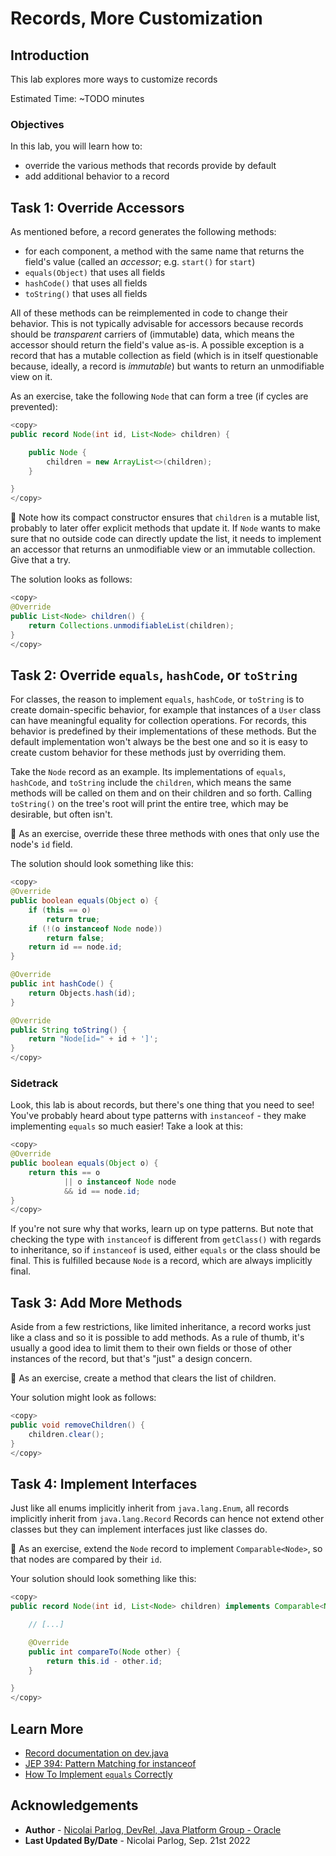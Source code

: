 # Records, More Customization

## Introduction

This lab explores more ways to customize records

Estimated Time: ~TODO minutes

### **Objectives**

In this lab, you will learn how to:

* override the various methods that records provide by default
* add additional behavior to a record

## Task 1: Override Accessors

As mentioned before, a record generates the following methods:

* for each component, a method with the same name that returns the field's value (called an _accessor_; e.g. `start()` for `start`)
* `equals(Object)` that uses all fields
* `hashCode()` that uses all fields
* `toString()` that uses all fields

All of these methods can be reimplemented in code to change their behavior.
This is not typically advisable for accessors because records should be _transparent_ carriers of (immutable) data, which means the accessor should return the field's value as-is.
A possible exception is a record that has a mutable collection as field (which is in itself questionable because, ideally, a record is _immutable_) but wants to return an unmodifiable view on it.

As an exercise, take the following `Node` that can form a tree (if cycles are prevented):

```java
<copy>
public record Node(int id, List<Node> children) {

	public Node {
		children = new ArrayList<>(children);
	}

}
</copy>
```

💪 Note how its compact constructor ensures that `children` is a mutable list, probably to later offer explicit methods that update it.
If `Node` wants to make sure that no outside code can directly update the list, it needs to implement an accessor that returns an unmodifiable view or an immutable collection.
Give that a try.

The solution looks as follows:

```java
<copy>
@Override
public List<Node> children() {
	return Collections.unmodifiableList(children);
}
</copy>
```

## Task 2: Override `equals`, `hashCode`, or `toString`

For classes, the reason to implement `equals`, `hashCode`, or `toString` is to create domain-specific behavior, for example that instances of a `User` class can have meaningful equality for collection operations.
For records, this behavior is predefined by their implementations of these methods.
But the default implementation won't always be the best one and so it is easy to create custom behavior for these methods just by overriding them.

Take the `Node` record as an example.
Its implementations of `equals`, `hashCode`, and `toString` include the `children`, which means the same methods will be called on them and on their children and so forth.
Calling `toString()` on the tree's root will print the entire tree, which may be desirable, but often isn't.

💪 As an exercise, override these three methods with ones that only use the node's `id` field.

The solution should look something like this:

```java
<copy>
@Override
public boolean equals(Object o) {
	if (this == o)
		return true;
	if (!(o instanceof Node node))
		return false;
	return id == node.id;
}

@Override
public int hashCode() {
	return Objects.hash(id);
}

@Override
public String toString() {
	return "Node[id=" + id + ']';
}
</copy>
```

### Sidetrack

Look, this lab is about records, but there's one thing that you need to see!
You've probably heard about type patterns with `instanceof` - they make implementing `equals` so much easier!
Take a look at this:

```java
<copy>
@Override
public boolean equals(Object o) {
	return this == o
			|| o instanceof Node node
			&& id == node.id;
}
</copy>
```

If you're not sure why that works, learn up on type patterns.
But note that checking the type with `instanceof` is different from `getClass()` with regards to inheritance, so if `instanceof` is used, either `equals` or the class should be final.
This is fulfilled because `Node` is a record, which are always implicitly final.


## Task 3: Add More Methods

Aside from a few restrictions, like limited inheritance, a record works just like a class and so it is possible to add methods.
As a rule of thumb, it's usually a good idea to limit them to their own fields or those of other instances of the record, but that's "just" a design concern.

💪 As an exercise, create a method that clears the list of children.

Your solution might look as follows:

```java
<copy>
public void removeChildren() {
	children.clear();
}
</copy>
```


## Task 4: Implement Interfaces

Just like all enums implicitly inherit from `java.lang.Enum`, all records implicitly inherit from `java.lang.Record`
Records can hence not extend other classes but they can implement interfaces just like classes do.

💪 As an exercise, extend the `Node` record to implement `Comparable<Node>`, so that nodes are compared by their `id`.

Your solution should look something like this:

```java
<copy>
public record Node(int id, List<Node> children) implements Comparable<Node> {

	// [...]

	@Override
	public int compareTo(Node other) {
		return this.id - other.id;
	}

}
</copy>
```


## Learn More

* [Record documentation on dev.java](https://dev.java/learn/using-record-to-model-immutable-data/)
* [JEP 394: Pattern Matching for instanceof](https://openjdk.org/jeps/394)
* [How To Implement `equals` Correctly](https://nipafx.dev/implement-java-equals-correctly/)

## Acknowledgements

* **Author** - [Nicolai Parlog, DevRel, Java Platform Group - Oracle](https://nipafx.dev/)
* **Last Updated By/Date** - Nicolai Parlog, Sep. 21st 2022
